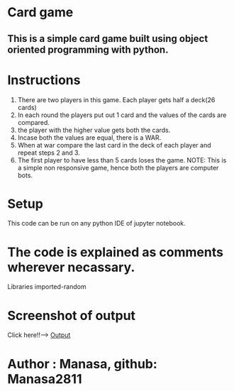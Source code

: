 # Card game
## This is a simple card game built using object oriented programming with python.

# Instructions
1. There are two players in this game. Each player gets half a deck(26 cards)
2. In each round the players put out 1 card and the values of the cards are compared.
3. the player with the higher value gets both the cards.
4. Incase both the values are equal, there is a WAR.
5. When at war compare the last card in the deck of each player and repeat steps 2 and 3.
6. The first player to have less than 5 cards loses the game.
NOTE: This is a simple non responsive game, hence both the players are computer bots.

# Setup
This code can be run on any python IDE of jupyter notebook.

# The code is explained as comments wherever necassary.

Libraries imported-random

# Screenshot of output

Click here!!--> [Output](Screenshot.png)

# Author : Manasa, github: Manasa2811